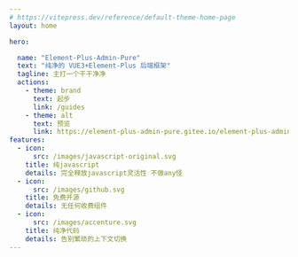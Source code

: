 ```yaml
---
# https://vitepress.dev/reference/default-theme-home-page
layout: home

hero:

  name: "Element-Plus-Admin-Pure"
  text: "纯净的 VUE3+Element-Plus 后端框架"
  tagline: 主打一个干干净净
  actions:
    - theme: brand
      text: 起步
      link: /guides
    - theme: alt
      text: 预览
      link: https://element-plus-admin-pure.gitee.io/element-plus-admin-pure/
features:
  - icon: 
      src: /images/javascript-original.svg
    title: 纯javascript
    details: 完全释放javascript灵活性 不做any怪
  - icon: 
      src: /images/github.svg
    title: 免费开源
    details: 无任何收费组件
  - icon: 
      src: /images/accenture.svg
    title: 纯净代码
    details: 告别繁琐的上下文切换
---
```


